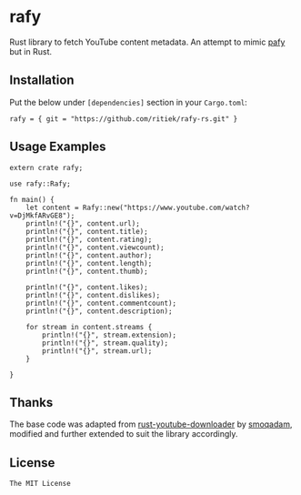 # rafy

Rust library to fetch YouTube content metadata. An attempt to mimic [pafy](https://github.com/mps-youtube/pafy) but in Rust.

## Installation

Put the below under `[dependencies]` section in your `Cargo.toml`:

```
rafy = { git = "https://github.com/ritiek/rafy-rs.git" }
```

## Usage Examples

```
extern crate rafy;

use rafy::Rafy;

fn main() {
    let content = Rafy::new("https://www.youtube.com/watch?v=DjMkfARvGE8");
    println!("{}", content.url);
    println!("{}", content.title);
    println!("{}", content.rating);
    println!("{}", content.viewcount);
    println!("{}", content.author);
    println!("{}", content.length);
    println!("{}", content.thumb);

    println!("{}", content.likes);
    println!("{}", content.dislikes);
    println!("{}", content.commentcount);
    println!("{}", content.description);

    for stream in content.streams {
        println!("{}", stream.extension);
        println!("{}", stream.quality);
        println!("{}", stream.url);
    }

}
```

## Thanks

The base code was adapted from [rust-youtube-downloader](https://github.com/smoqadam/rust-youtube-downloader) by [smoqadam](https://github.com/smoqadam), modified and further extended to suit the library accordingly.

## License

`The MIT License`
